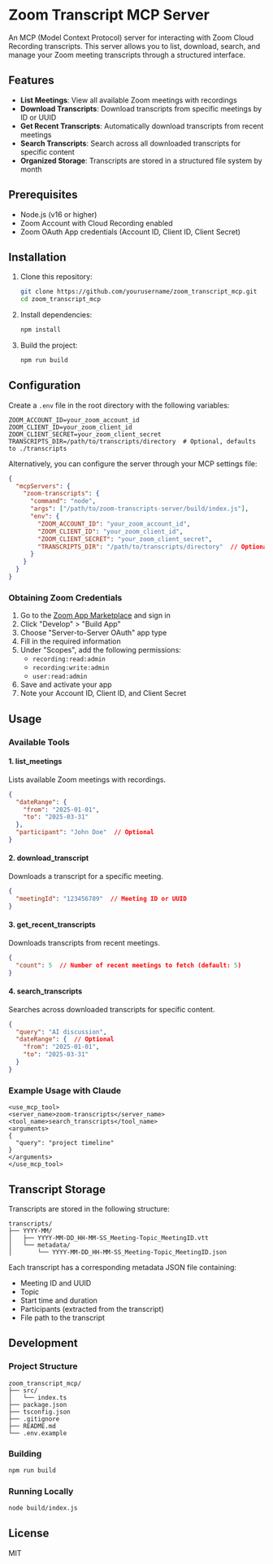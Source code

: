 # Zoom Transcript MCP Server

An MCP (Model Context Protocol) server for interacting with Zoom Cloud Recording transcripts. This server allows you to list, download, search, and manage your Zoom meeting transcripts through a structured interface.

## Features

- **List Meetings**: View all available Zoom meetings with recordings
- **Download Transcripts**: Download transcripts from specific meetings by ID or UUID
- **Get Recent Transcripts**: Automatically download transcripts from recent meetings
- **Search Transcripts**: Search across all downloaded transcripts for specific content
- **Organized Storage**: Transcripts are stored in a structured file system by month

## Prerequisites

- Node.js (v16 or higher)
- Zoom Account with Cloud Recording enabled
- Zoom OAuth App credentials (Account ID, Client ID, Client Secret)

## Installation

1. Clone this repository:
   ```bash
   git clone https://github.com/yourusername/zoom_transcript_mcp.git
   cd zoom_transcript_mcp
   ```

2. Install dependencies:
   ```bash
   npm install
   ```

3. Build the project:
   ```bash
   npm run build
   ```

## Configuration

Create a `.env` file in the root directory with the following variables:

```
ZOOM_ACCOUNT_ID=your_zoom_account_id
ZOOM_CLIENT_ID=your_zoom_client_id
ZOOM_CLIENT_SECRET=your_zoom_client_secret
TRANSCRIPTS_DIR=/path/to/transcripts/directory  # Optional, defaults to ./transcripts
```

Alternatively, you can configure the server through your MCP settings file:

```json
{
  "mcpServers": {
    "zoom-transcripts": {
      "command": "node",
      "args": ["/path/to/zoom-transcripts-server/build/index.js"],
      "env": {
        "ZOOM_ACCOUNT_ID": "your_zoom_account_id",
        "ZOOM_CLIENT_ID": "your_zoom_client_id",
        "ZOOM_CLIENT_SECRET": "your_zoom_client_secret",
        "TRANSCRIPTS_DIR": "/path/to/transcripts/directory"  // Optional
      }
    }
  }
}
```

### Obtaining Zoom Credentials

1. Go to the [Zoom App Marketplace](https://marketplace.zoom.us/) and sign in
2. Click "Develop" > "Build App"
3. Choose "Server-to-Server OAuth" app type
4. Fill in the required information
5. Under "Scopes", add the following permissions:
   - `recording:read:admin`
   - `recording:write:admin`
   - `user:read:admin`
6. Save and activate your app
7. Note your Account ID, Client ID, and Client Secret

## Usage

### Available Tools

#### 1. list_meetings

Lists available Zoom meetings with recordings.

```json
{
  "dateRange": {
    "from": "2025-01-01",
    "to": "2025-03-31"
  },
  "participant": "John Doe"  // Optional
}
```

#### 2. download_transcript

Downloads a transcript for a specific meeting.

```json
{
  "meetingId": "123456789"  // Meeting ID or UUID
}
```

#### 3. get_recent_transcripts

Downloads transcripts from recent meetings.

```json
{
  "count": 5  // Number of recent meetings to fetch (default: 5)
}
```

#### 4. search_transcripts

Searches across downloaded transcripts for specific content.

```json
{
  "query": "AI discussion",
  "dateRange": {  // Optional
    "from": "2025-01-01",
    "to": "2025-03-31"
  }
}
```

### Example Usage with Claude

```
<use_mcp_tool>
<server_name>zoom-transcripts</server_name>
<tool_name>search_transcripts</tool_name>
<arguments>
{
  "query": "project timeline"
}
</arguments>
</use_mcp_tool>
```

## Transcript Storage

Transcripts are stored in the following structure:

```
transcripts/
├── YYYY-MM/
│   ├── YYYY-MM-DD_HH-MM-SS_Meeting-Topic_MeetingID.vtt
│   └── metadata/
│       └── YYYY-MM-DD_HH-MM-SS_Meeting-Topic_MeetingID.json
```

Each transcript has a corresponding metadata JSON file containing:
- Meeting ID and UUID
- Topic
- Start time and duration
- Participants (extracted from the transcript)
- File path to the transcript

## Development

### Project Structure

```
zoom_transcript_mcp/
├── src/
│   └── index.ts
├── package.json
├── tsconfig.json
├── .gitignore
├── README.md
└── .env.example
```

### Building

```bash
npm run build
```

### Running Locally

```bash
node build/index.js
```

## License

MIT
